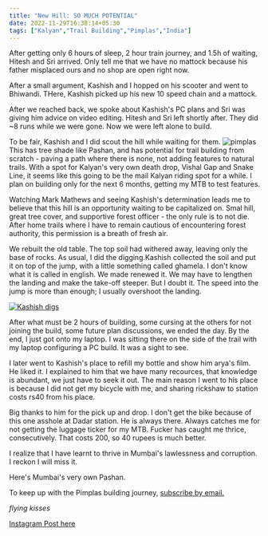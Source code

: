 ```yaml
---
title: "New Hill: SO MUCH POTENTIAL"
date: 2022-11-29T16:38:14+05:30
tags: ["Kalyan","Trail Building","Pimplas","India"]
---
```

After getting only 6 hours of sleep, 2 hour train journey, and 1.5h of waiting, Hitesh and Sri arrived. Only tell me that we have no mattock because his father misplaced ours and no shop are open right now.

After a small argument, Kashish and I hopped on his scooter and went to Bhiwandi. THere, Kashish picked up his new 10 speed chain and a mattock.

After we reached back, we spoke about Kashish's PC plans and Sri was giving him advice on video editing. Hitesh and Sri left shortly after. They did ~8 runs while we were gone. Now we were left alone to build.

To be fair, Kashish and I did scout the hill while waiting for them.
![pimplas](/images/26nov2022/3.jpg)
This has tree shade like Pashan, and has potential for trail building from scratch - paving a path where there is none, not adding features to natural trails. With a spot for Kalyan's very own death drop, Vishal Gap and Snake Line, it seems like this going to be the mail Kalyan riding spot for a while. I plan on building only for the next 6 months, getting my MTB to test features.

Watching Mark Mathews and seeing Kashish's determination leads me to believe that this hill is an opportunity waiting to be capitalized on. Smal  hill, great tree cover, and supportive forest officer - the only rule is to not die. After home trails where I have to remain cautious of encountering forest authority, this permission is a breath of fresh air.

We rebuilt the old table.
The top soil had withered away, leaving only the base of rocks. As usual, I did the digging.Kashish collected the soil and put it on top of the jump, with a little something called ghamela. I don't know what it is called in english. We made renewed it. We may have to lengthen the landing and make the take-off steeper. But I doubt it. The speed into the jump is more than enough; I usually overshoot the landing.

[![Kashish digs](/images/26nov2022/1.jpeg)](instagram.com/k_m_t_b_/)

After what must be 2 hours of building, some cursing at the others for not joining the build, some future plan discussions, we ended the day. By the end, I just got onto my laptop. I was sitting there on the side of the trail with my laptop configuring a PC build. It was a sight to see.

I later went to Kashish's place to refill my bottle and show him arya's film. He liked it. I explained to him that we have many recources, that knowledge is abundant, we just have to seek it out. The main reason I went to his place is because I did not get my bicycle with me, and sharing rickshaw to station costs rs40 from his place.

Big thanks to him for the pick up and drop. I don't get the bike because of this one asshole at Dadar station. He is always there. Always catches me for not getting the luggage ticker for my MTB. Fucker has caught me thrice, consecutively. That costs 200, so 40 rupees is much better.

I realize that I have learnt to thrive in Mumbai's lawlessness and corruption. I reckon I will miss it.

Here's Mumbai's very own Pashan.

To keep up with the Pimplas building journey, [subscribe by email.](https://tinyletter.com/ilyaas/)

*flying kisses*

[Instagram Post here](https://www.instagram.com/p/Cll8GKmNUMP/)
